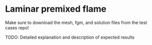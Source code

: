 # Laminar premixed flame

Make sure to download the mesh, fgm, and solution files from the test cases repo!

TODO: Detailed explanation and description of expected results